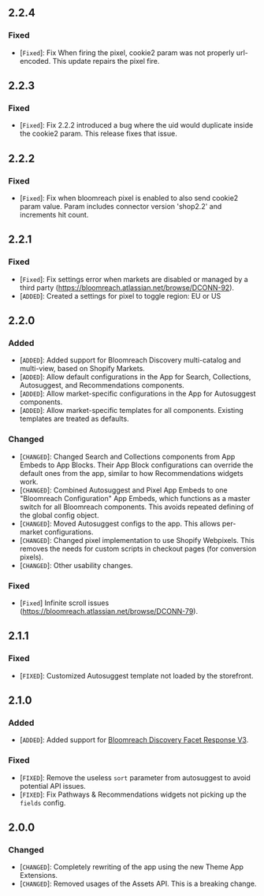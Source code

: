 ## 2.2.4

### Fixed

- [`Fixed`]: Fix When firing the pixel, cookie2 param was not properly url-encoded. This update repairs the pixel fire.

## 2.2.3

### Fixed

- [`Fixed`]: Fix 2.2.2 introduced a bug where the uid would duplicate inside the cookie2 param. This release fixes that issue.

## 2.2.2

### Fixed

- [`Fixed`]: Fix when bloomreach pixel is enabled to also send cookie2 param value. Param includes connector version 'shop2.2' and increments hit count.

## 2.2.1

### Fixed

- [`Fixed`]: Fix settings error when markets are disabled or managed by a third party (https://bloomreach.atlassian.net/browse/DCONN-92).
- [`ADDED`]: Created a settings for pixel to toggle region: EU or US

## 2.2.0

### Added

- [`ADDED`]: Added support for Bloomreach Discovery multi-catalog and multi-view, based on Shopify Markets.
- [`ADDED`]: Allow default configurations in the App for Search, Collections, Autosuggest, and Recommendations components.
- [`ADDED`]: Allow market-specific configurations in the App for Autosuggest components.
- [`ADDED`]: Allow market-specific templates for all components. Existing templates are treated as defaults.

### Changed

- [`CHANGED`]: Changed Search and Collections components from App Embeds to App Blocks. Their App Block configurations can override the default ones from the app, similar to how Recommendations widgets work.
- [`CHANGED`]: Combined Autosuggest and Pixel App Embeds to one "Bloomreach Configuration" App Embeds, which functions as a master switch for all Bloomreach components. This avoids repeated defining of the global config object.
- [`CHANGED`]: Moved Autosuggest configs to the app. This allows per-market configurations.
- [`CHANGED`]: Changed pixel implementation to use Shopify Webpixels. This removes the needs for custom scripts in checkout pages (for conversion pixels).
- [`CHANGED`]: Other usability changes.

### Fixed

- [`Fixed`] Infinite scroll issues (https://bloomreach.atlassian.net/browse/DCONN-79).

## 2.1.1

### Fixed

- [`FIXED`]: Customized Autosuggest template not loaded by the storefront.

## 2.1.0

### Added

- [`ADDED`]: Added support for [Bloomreach Discovery Facet Response V3](https://documentation.bloomreach.com/discovery/reference/facet-response-v3-unified-ranking).

### Fixed

- [`FIXED`]: Remove the useless `sort` parameter from autosuggest to avoid potential API issues.
- [`FIXED`]: Fix Pathways & Recommendations widgets not picking up the `fields` config.

## 2.0.0

### Changed

- [`CHANGED`]: Completely rewriting of the app using the new Theme App Extensions.
- [`CHANGED`]: Removed usages of the Assets API. This is a breaking change.
